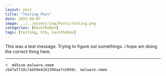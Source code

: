 ```yaml
---
layout: post
title: "Testing Post"
date: 2023-09-07
image: ../../assets/img/Posts/testing.png
categories: [HackTheBox]
tags: [testing, htb, hackthebox]
---
```


This was a test message. Trying to figure out somethings. i hope am doing the correct thing here.

---

```bash
➜  md5sum malware.vmem
cb47af710c7ab59e43d1396aa7ce950c  malware.vmem
```
